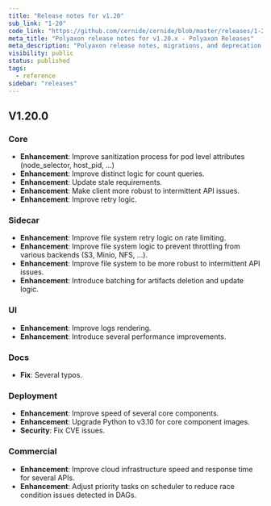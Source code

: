 ```yaml
---
title: "Release notes for v1.20"
sub_link: "1-20"
code_link: "https://github.com/cernide/cernide/blob/master/releases/1-20.md"
meta_title: "Polyaxon release notes for v1.20.x - Polyaxon Releases"
meta_description: "Polyaxon release notes, migrations, and deprecation notes for v1.20.x."
visibility: public
status: published
tags:
  - reference
sidebar: "releases"
---
```


## V1.20.0

### Core

- **Enhancement**: Improve sanitization process for pod level attributes (node_selector, host_pid, ...)
- **Enhancement**: Improve distinct logic for count queries.
- **Enhancement**: Update stale requirements.
- **Enhancement**: Make client more robust to intermittent API issues.
- **Enhancement**: Improve retry logic.

### Sidecar

- **Enhancement**: Improve file system retry logic on rate limiting.
- **Enhancement**: Improve file system logic to prevent throttling from various backends (S3, Minio, NFS, ...).
- **Enhancement**: Improve file system to be more robust to intermittent API issues.
- **Enhancement**: Introduce batching for artifacts deletion and update logic.

### UI

- **Enhancement**: Improve logs rendering.
- **Enhancement**: Introduce several performance improvements.

### Docs

- **Fix**: Several typos.

### Deployment

- **Enhancement**: Improve speed of several core components.
- **Enhancement**: Upgrade Python to v3.10 for core component images.
- **Security**: Fix CVE issues.

### Commercial

- **Enhancement**: Improve cloud infrastructure speed and response time for several APIs.
- **Enhancement**: Adjust priority tasks on scheduler to reduce race condition issues detected in DAGs.
